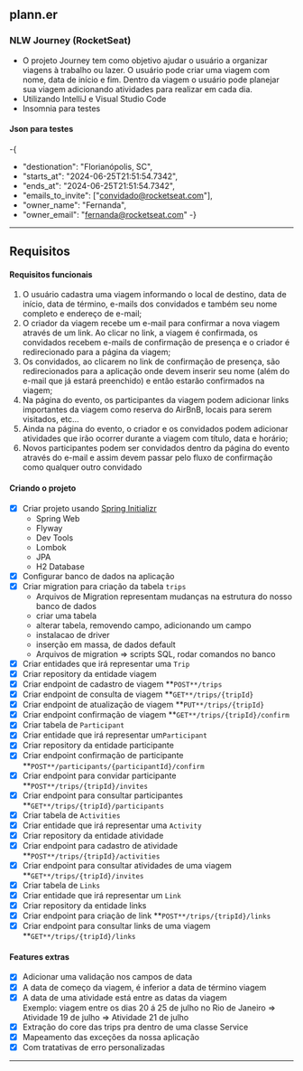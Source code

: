 ## plann.er
### NLW Journey (RocketSeat)
- O projeto Journey tem como objetivo ajudar o usuário a organizar viagens à trabalho ou lazer. O usuário pode criar uma viagem com nome, data de início e fim. Dentro da viagem o usuário pode planejar sua viagem adicionando atividades para realizar em cada dia.
- Utilizando IntelliJ e Visual Studio Code
- Insomnia para testes

#### Json para testes
-{
-  "destionation": "Florianópolis, SC",
-  "starts_at": "2024-06-25T21:51:54.7342",
-  "ends_at": "2024-06-25T21:51:54.7342",
-  "emails_to_invite": ["convidado@rocketseat.com"],
-  "owner_name": "Fernanda",
-  "owner_email": "fernanda@rocketseat.com"
-}

------------------------------------------------------------------------------------------
## Requisitos

#### Requisitos funcionais

1. O usuário cadastra uma viagem informando o local de destino, data de início, data de término, e-mails dos convidados e também seu nome completo e endereço de e-mail;
2. O criador da viagem recebe um e-mail para confirmar a nova viagem através de um link. Ao clicar no link, a viagem é confirmada, os convidados recebem e-mails de confirmação de presença e o criador é redirecionado para a página da viagem;
3. Os convidados, ao clicarem no link de confirmação de presença, são redirecionados para a aplicação onde devem inserir seu nome (além do e-mail que já estará preenchido) e então estarão confirmados na viagem;
4. Na página do evento, os participantes da viagem podem adicionar links importantes da viagem como reserva do AirBnB, locais para serem visitados, etc...
5. Ainda na página do evento, o criador e os convidados podem adicionar atividades que irão ocorrer durante a viagem com título, data e horário;
6. Novos participantes podem ser convidados dentro da página do evento através do e-mail e assim devem passar pelo fluxo de confirmação como qualquer outro convidado

#### Criando o projeto
- [X] Criar projeto usando [Spring Initializr](https://start.spring.io/)
    - Spring Web
    - Flyway
    - Dev Tools
    - Lombok
    - JPA
    - H2 Database
- [X] Configurar banco de dados na aplicação
- [X] Criar migration para criação da tabela `trips`
   - Arquivos de Migration representam mudanças na estrutura do nosso banco de dados
   - criar uma tabela
   - alterar tabela, removendo campo, adicionando um campo
   - instalacao de driver
   - inserção em massa, de dados default
   - Arquivos de migration ⇒ scripts SQL, rodar comandos no banco
- [X] Criar entidades que irá representar uma `Trip`
- [X] Criar repository da entidade viagem
- [X] Criar endpoint de cadastro de viagem **`POST**/trips`
- [X] Criar endpoint de consulta de viagem **`GET**/trips/{tripId}`
- [X] Criar endpoint de atualização de viagem **`PUT**/trips/{tripId}`
- [X] Criar endpoint confirmação de viagem **`GET**/trips/{tripId}/confirm`
- [X] Criar tabela de `Participant`
- [X] Criar entidade que irá representar um`Participant`
- [X] Criar repository da entidade participante
- [X] Criar endpoint confirmação de participante **`POST**/participants/{participantId}/confirm`
- [X] Criar endpoint para convidar participante **`POST**/trips/{tripId}/invites`
- [X] Criar endpoint para consultar participantes **`GET**/trips/{tripId}/participants`
- [X] Criar tabela de `Activities`
- [X] Criar entidade que irá representar uma `Activity`
- [X] Criar repository da entidade atividade
- [X] Criar endpoint para cadastro de atividade **`POST**/trips/{tripId}/activities`
- [X] Criar endpoint para consultar atividades de uma viagem **`GET**/trips/{tripId}/invites`
- [X] Criar tabela de `Links`
- [X] Criar entidade que irá representar um `Link`
- [X] Criar repository da entidade links
- [X] Criar endpoint para criação de link **`POST**/trips/{tripId}/links`
- [X] Criar endpoint para consultar links de uma viagem **`GET**/trips/{tripId}/links`

#### Features extras

- [X] Adicionar uma validação nos campos de data
- [X] A data de começo da viagem, é inferior a data de término viagem
- [X] A data de uma atividade está entre as datas da viagem    
Exemplo: viagem entre os dias 20 á 25 de julho no Rio de Janeiro
  ⇒ Atividade 19 de julho
  ⇒ Atividade 21 de julho
- [X] Extração do core das trips pra dentro de uma classe Service
- [X] Mapeamento das exceções da nossa aplicação
- [X] Com tratativas de erro personalizadas

------------------------------------------------------------------------------------------
